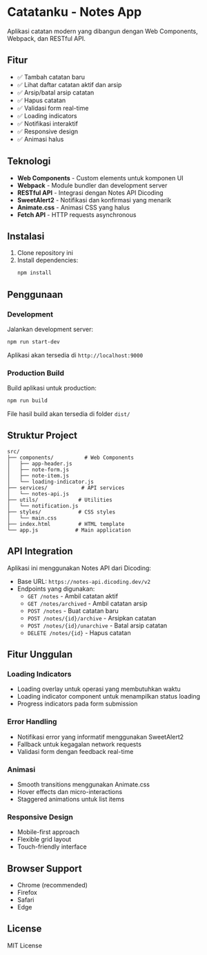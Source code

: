 # Catatanku - Notes App

Aplikasi catatan modern yang dibangun dengan Web Components, Webpack, dan RESTful API.

## Fitur

- ✅ Tambah catatan baru
- ✅ Lihat daftar catatan aktif dan arsip
- ✅ Arsip/batal arsip catatan
- ✅ Hapus catatan
- ✅ Validasi form real-time
- ✅ Loading indicators
- ✅ Notifikasi interaktif
- ✅ Responsive design
- ✅ Animasi halus

## Teknologi

- **Web Components** - Custom elements untuk komponen UI
- **Webpack** - Module bundler dan development server
- **RESTful API** - Integrasi dengan Notes API Dicoding
- **SweetAlert2** - Notifikasi dan konfirmasi yang menarik
- **Animate.css** - Animasi CSS yang halus
- **Fetch API** - HTTP requests asynchronous

## Instalasi

1. Clone repository ini
2. Install dependencies:
   ```bash
   npm install
   ```

## Penggunaan

### Development

Jalankan development server:

```bash
npm run start-dev
```

Aplikasi akan tersedia di `http://localhost:9000`

### Production Build

Build aplikasi untuk production:

```bash
npm run build
```

File hasil build akan tersedia di folder `dist/`

## Struktur Project

```
src/
├── components/          # Web Components
│   ├── app-header.js
│   ├── note-form.js
│   ├── note-item.js
│   └── loading-indicator.js
├── services/           # API services
│   └── notes-api.js
├── utils/             # Utilities
│   └── notification.js
├── styles/            # CSS styles
│   └── main.css
├── index.html         # HTML template
└── app.js            # Main application
```

## API Integration

Aplikasi ini menggunakan Notes API dari Dicoding:

- Base URL: `https://notes-api.dicoding.dev/v2`
- Endpoints yang digunakan:
  - `GET /notes` - Ambil catatan aktif
  - `GET /notes/archived` - Ambil catatan arsip
  - `POST /notes` - Buat catatan baru
  - `POST /notes/{id}/archive` - Arsipkan catatan
  - `POST /notes/{id}/unarchive` - Batal arsip catatan
  - `DELETE /notes/{id}` - Hapus catatan

## Fitur Unggulan

### Loading Indicators

- Loading overlay untuk operasi yang membutuhkan waktu
- Loading indicator component untuk menampilkan status loading
- Progress indicators pada form submission

### Error Handling

- Notifikasi error yang informatif menggunakan SweetAlert2
- Fallback untuk kegagalan network requests
- Validasi form dengan feedback real-time

### Animasi

- Smooth transitions menggunakan Animate.css
- Hover effects dan micro-interactions
- Staggered animations untuk list items

### Responsive Design

- Mobile-first approach
- Flexible grid layout
- Touch-friendly interface

## Browser Support

- Chrome (recommended)
- Firefox
- Safari
- Edge

## License

MIT License

